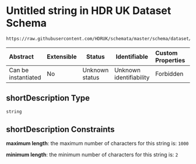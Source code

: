 # Untitled string in HDR UK Dataset Schema

```txt
https://raw.githubusercontent.com/HDRUK/schemata/master/schema/dataset/dataset.schema.json#/definitions/shortDescription
```




| Abstract            | Extensible | Status         | Identifiable            | Custom Properties | Additional Properties | Access Restrictions | Defined In                                                                                         |
| :------------------ | ---------- | -------------- | ----------------------- | :---------------- | --------------------- | ------------------- | -------------------------------------------------------------------------------------------------- |
| Can be instantiated | No         | Unknown status | Unknown identifiability | Forbidden         | Allowed               | none                | [dataset.schema.json\*](../../../schema/dataset/latest/dataset.schema.json "open original schema") |

## shortDescription Type

`string`

## shortDescription Constraints

**maximum length**: the maximum number of characters for this string is: `1000`

**minimum length**: the minimum number of characters for this string is: `2`
